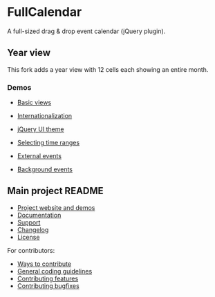 # FullCalendar

A full-sized drag & drop event calendar (jQuery plugin).

## Year view

This fork adds a year view with 12 cells each showing an entire month.

### Demos

* [Basic views](https://rawgit.com/monkbroc/fullcalendar/year-view-demo/demos/basic-views.html)

* [Internationalization](https://rawgit.com/monkbroc/fullcalendar/year-view-demo/demos/languages.html)

* [jQuery UI theme](https://rawgit.com/monkbroc/fullcalendar/year-view-demo/demos/theme.html)

* [Selecting time ranges](https://rawgit.com/monkbroc/fullcalendar/year-view-demo/demos/selectable.html)

* [External events](https://rawgit.com/monkbroc/fullcalendar/year-view-demo/demos/external-dragging.html)

* [Background events](https://rawgit.com/monkbroc/fullcalendar/year-view-demo/demos/background-events.html)


## Main project README

- [Project website and demos](http://arshaw.com/fullcalendar/)
- [Documentation](http://arshaw.com/fullcalendar/docs/)
- [Support](http://arshaw.com/fullcalendar/support/)
- [Changelog](changelog.md)
- [License](license.txt)

For contributors:

- [Ways to contribute](http://arshaw.com/fullcalendar/wiki/Contributing/)
- [General coding guidelines](https://github.com/arshaw/fullcalendar/wiki/Contributing-Code)
- [Contributing features](https://github.com/arshaw/fullcalendar/wiki/Contributing-Features)
- [Contributing bugfixes](https://github.com/arshaw/fullcalendar/wiki/Contributing-Bugfixes)